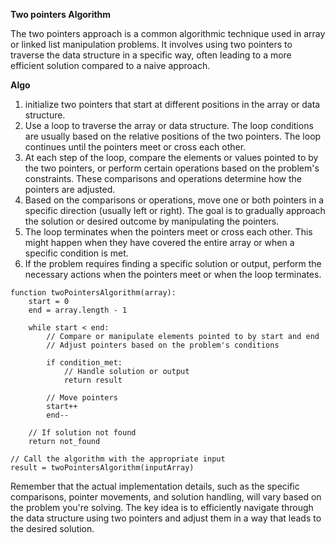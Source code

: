 **Two pointers Algorithm**

The two pointers approach is a common algorithmic technique used in array or linked list manipulation problems. It involves using two pointers to traverse the data structure in a specific way, often leading to a more efficient solution compared to a naive approach.

**Algo**

1.  initialize two pointers that start at different positions in the array or data structure.
2.  Use a loop  to traverse the array or data structure. The loop conditions are usually based on the relative positions of the two pointers. The loop continues until the pointers meet or cross each other.
3.  At each step of the loop, compare the elements or values pointed to by the two pointers, or perform certain operations based on the problem's constraints. These comparisons and operations determine how the pointers are adjusted.
4.  Based on the comparisons or operations, move one or both pointers in a specific direction (usually left or right). The goal is to gradually approach the solution or desired outcome by manipulating the pointers.
5.  The loop terminates when the pointers meet or cross each other. This might happen when they have covered the entire array or when a specific condition is met.
6.  If the problem requires finding a specific solution or output, perform the necessary actions when the pointers meet or when the loop terminates.

```
function twoPointersAlgorithm(array):
    start = 0
    end = array.length - 1
    
    while start < end:
        // Compare or manipulate elements pointed to by start and end
        // Adjust pointers based on the problem's conditions
        
        if condition_met:
            // Handle solution or output
            return result
        
        // Move pointers
        start++
        end--
    
    // If solution not found
    return not_found

// Call the algorithm with the appropriate input
result = twoPointersAlgorithm(inputArray)

```

Remember that the actual implementation details, such as the specific comparisons, pointer movements, and solution handling, will vary based on the problem you're solving. The key idea is to efficiently navigate through the data structure using two pointers and adjust them in a way that leads to the desired solution.